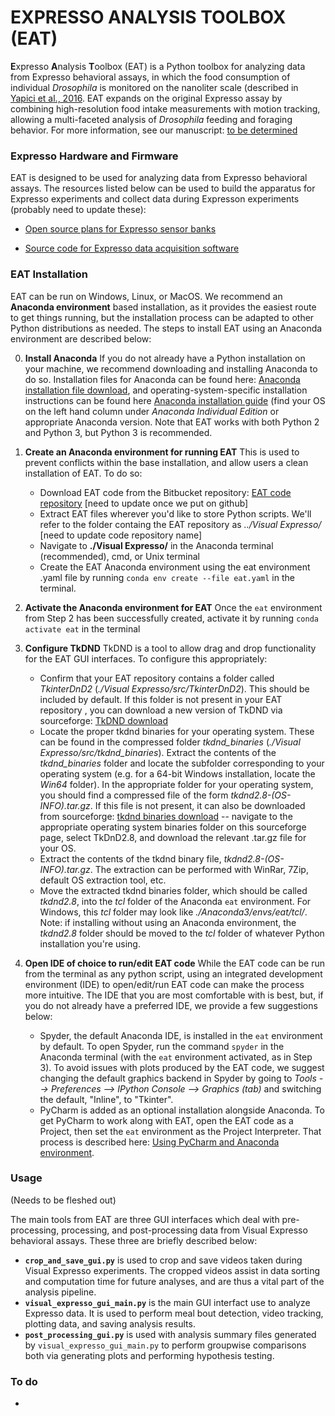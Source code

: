 # EXPRESSO ANALYSIS TOOLBOX (EAT) #

**E**xpresso **A**nalysis **T**oolbox (EAT) is a Python toolbox for analyzing data from Expresso behavioral assays, in which the food consumption of individual *Drosophila* is monitored on the nanoliter scale (described in [Yapici et al., 2016](https://doi.org/10.1016/j.cell.2016.02.061). EAT expands on the original Expresso assay by combining high-resolution food intake measurements with motion tracking, allowing a multi-faceted analysis of *Drosophila* feeding and foraging behavior. For more information, see our manuscript: [to be determined](http://yapicilab.com/research-projects.html) 

### Expresso Hardware and Firmware ###

EAT is designed to be used for analyzing data from Expresso behavioral assays. The resources listed below can be used to build the apparatus for Expresso experiments and collect data during Expresson experiments (probably need to update these):

* [Open source plans for Expresso sensor banks](http://public.iorodeo.com/docs/expresso/hardware_design_files.html)

* [Source code for Expresso data acquisition software](http://public.iorodeo.com/docs/expresso/device_software.html)

### EAT Installation ###

EAT can be run on Windows, Linux, or MacOS. We recommend an **Anaconda environment** based installation, as it provides the easiest route to get things running, but the installation process can be adapted to other Python distributions as needed. The steps to install EAT using an Anaconda environment are described below:

0. **Install Anaconda** If you do not already have a Python installation on your machine, we recommend downloading and installing Anaconda to do so. Installation files for Anaconda can be found here: [Anaconda installation file download](https://www.anaconda.com/products/individual), and operating-system-specific installation instructions can be found here [Anaconda installation guide](https://docs.anaconda.com/anaconda/install/) (find your OS on the left hand column under *Anaconda Individual Edition* or appropriate Anaconda version. Note that EAT works with both Python 2 and Python 3, but Python 3 is recommended.

1. **Create an Anaconda environment for running EAT** This is used to prevent conflicts within the base installation, and allow users a clean installation of EAT. To do so:
	* Download EAT code from the Bitbucket repository: [EAT code repository](https://bitbucket.org/samcwhitehead/visual_expresso_gui/src/master/) [need to update once we put on github]
	* Extract EAT files wherever you'd like to store Python scripts. We'll refer to the folder containg the EAT repository as *../Visual Expresso/* [need to update code repository name]
	* Navigate to **./Visual Expresso/** in the Anaconda terminal (recommended), cmd, or Unix terminal
	* Create the EAT Anaconda environment using the eat environment .yaml file by running `conda env create --file eat.yaml` in the terminal. 

2. **Activate the Anaconda environment for EAT** Once the `eat` environment from Step 2 has been successfully created, activate it by running `conda activate eat` in the terminal

3. **Configure TkDND** TkDND is a tool to allow drag and drop functionality for the EAT GUI interfaces. To configure this appropriately:
	* Confirm that your EAT repository contains a folder called *TkinterDnD2* (*./Visual Expresso/src/TkinterDnD2*). This should be included by default. If this folder is not present in your EAT repository , you can download a new version of TkDND via sourceforge: [TkDND download](https://sourceforge.net/projects/tkdnd/)
	* Locate the proper tkdnd binaries for your operating system. These can be found in the compressed folder *tkdnd_binaries* (*./Visual Expresso/src/tkdnd_binaries*). Extract the contents of the *tkdnd_binaries* folder and locate the subfolder corresponding to your operating system (e.g. for a 64-bit Windows installation, locate the *Win64* folder). In the appropriate folder for your operating system, you should find a compressed file of the form *tkdnd2.8-(OS-INFO).tar.gz*. If this file is not present, it can also be downloaded from sourceforge: [tkdnd binaries download](https://sourceforge.net/projects/tkdnd/files/) -- navigate to the appropriate operating system binaries folder on this sourceforge page, select TkDnD2.8, and download the relevant .tar.gz file for your OS.
	* Extract the contents of the tkdnd binary file, *tkdnd2.8-(OS-INFO).tar.gz*. The extraction can be performed with WinRar, 7Zip, default OS extraction tool, etc.
	* Move the extracted tkdnd binaries folder, which should be called *tkdnd2.8*, into the *tcl* folder of the Anaconda `eat` environment. For Windows, this *tcl* folder may look like *./Anaconda3/envs/eat/tcl/*. Note: if installing without using an Anaconda environment, the *tkdnd2.8* folder should be moved to the *tcl* folder of whatever Python installation you're using.

4. **Open IDE of choice to run/edit EAT code** While the EAT code can be run from the terminal as any python script, using an integrated development environment (IDE) to open/edit/run EAT code can make the process more intuitive. The IDE that you are most comfortable with is best, but, if you do not already have a preferred IDE, we provide a few suggestions below:
	* Spyder, the default Anaconda IDE, is installed in the `eat` environment by default. To open Spyder, run the command `spyder` in the Anaconda terminal (with the `eat` environment activated, as in Step 3). To avoid issues with plots produced by the EAT code, we suggest changing the default graphics backend in Spyder by going to *Tools --> Preferences --> IPython Console --> Graphics (tab)* and switching the default, "Inline", to "Tkinter".
	* PyCharm is added as an optional installation alongside Anaconda. To get PyCharm to work along with EAT, open the EAT code as a Project, then set the `eat` environment as the Project Interpreter. That process is described here: [Using PyCharm and Anaconda environment](https://docs.anaconda.com/anaconda/user-guide/tasks/pycharm/).
	
### Usage ###
(Needs to be fleshed out)

The main tools from EAT are three GUI interfaces which deal with pre-processing, processing, and post-processing data from Visual Expresso behavioral assays. These three are briefly described below:

* **`crop_and_save_gui.py`** is used to crop and save videos taken during Visual Expresso experiments. The cropped videos assist in data sorting and computation time for future analyses, and are thus a vital part of the analysis pipeline.
* **`visual_expresso_gui_main.py`** is the main GUI interfact use to analyze Expresso data. It is used to perform meal bout detection, video tracking, plotting data, and saving analysis results.
* **`post_processing_gui.py`** is used with analysis summary files generated by `visual_expresso_gui_main.py` to perform groupwise comparisons both via generating plots and performing hypothesis testing.

### To do ###
*